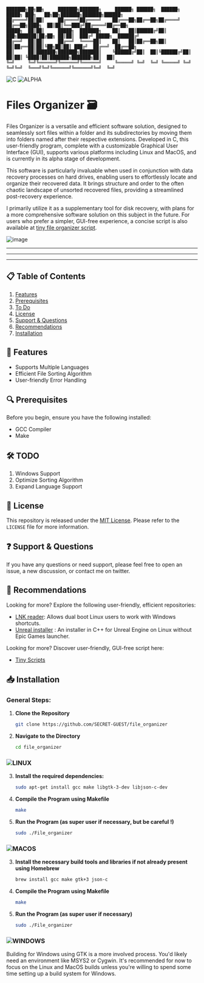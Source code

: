 
```
███████╗██╗██╗     ███████╗███████╗     ██████╗ ██████╗  ██████╗  █████╗ ███╗   ██╗██╗███████╗███████╗██████╗ 
██╔════╝██║██║     ██╔════╝██╔════╝    ██╔═══██╗██╔══██╗██╔════╝ ██╔══██╗████╗  ██║██║╚══███╔╝██╔════╝██╔══██╗
█████╗  ██║██║     █████╗  ███████╗    ██║   ██║██████╔╝██║  ███╗███████║██╔██╗ ██║██║  ███╔╝ █████╗  ██████╔╝
██╔══╝  ██║██║     ██╔══╝  ╚════██║    ██║   ██║██╔══██╗██║   ██║██╔══██║██║╚██╗██║██║ ███╔╝  ██╔══╝  ██╔══██╗
██║     ██║███████╗███████╗███████║    ╚██████╔╝██║  ██║╚██████╔╝██║  ██║██║ ╚████║██║███████╗███████╗██║  ██║
╚═╝     ╚═╝╚══════╝╚══════╝╚══════╝     ╚═════╝ ╚═╝  ╚═╝ ╚═════╝ ╚═╝  ╚═╝╚═╝  ╚═══╝╚═╝╚══════╝╚══════╝╚═╝  ╚═╝
```
![C](https://img.shields.io/badge/C-GCC-purple)
![ALPHA](https://img.shields.io/badge/ALPHA-red) 


# Files Organizer 🗃️

Files Organizer is a versatile and efficient software solution, designed to seamlessly sort files within a folder and its subdirectories by moving them into folders named after their respective extensions. Developed in C, this user-friendly program, complete with a customizable Graphical User Interface (GUI), supports various platforms including Linux and MacOS, and is currently in its alpha stage of development.

This software is particularly invaluable when used in conjunction with data recovery processes on hard drives, enabling users to effortlessly locate and organize their recovered data. It brings structure and order to the often chaotic landscape of unsorted recovered files, providing a streamlined post-recovery experience.

I primarily utilize it as a supplementary tool for disk recovery, with plans for a more comprehensive software solution on this subject in the future. For users who prefer a simpler, GUI-free experience, a concise script is also available at [tiny file organizer script](https://github.com/SECRET-GUEST/tiny-scripts/tree/ALL/C/Files%20handlers/File%20organizer).

![image](https://github.com/SECRET-GUEST/file_organizer/assets/92639080/2c9358f4-fc2c-4f70-b32c-0ed01ee53ee1)


---
---
---

## 📋 Table of Contents

1. [Features](#-features)
2. [Prerequisites](#-prerequisites)
3. [To Do](#-todo)
4. [License](#-license)
5. [Support & Questions](#-support--questions)
6. [Recommendations](#-recommendations)
7. [Installation](#-installation)

## 🌟 Features

- Supports Multiple Languages
- Efficient File Sorting Algorithm
- User-friendly Error Handling

## 🔍 Prerequisites

Before you begin, ensure you have the following installed:

- GCC Compiler
- Make

## 🛠️ TODO

1. Windows Support
2. Optimize Sorting Algorithm
3. Expand Language Support


## 📜 License

This repository is released under the [MIT License](LICENSE). Please refer to the `LICENSE` file for more information.

## ❓ Support & Questions

If you have any questions or need support, please feel free to open an issue, a new discussion, or contact me on twitter.

## 💎 Recommendations

Looking for more? Explore the following user-friendly, efficient repositories:

- [LNK reader](https://github.com/SECRET-GUEST/windows_link_reader): Allows dual boot Linux users to work with Windows shortcuts.
- [Unreal installer](https://github.com/SECRET-GUEST/Unrealinux) : An installer in C++ for Unreal Engine on Linux without Epic Games launcher.

Looking for more? Discover user-friendly, GUI-free script here: 
- [Tiny Scripts](https://github.com/SECRET-GUEST/tiny-scripts)



## 📥 Installation 

### General Steps:

1. **Clone the Repository**
   ```sh
   git clone https://github.com/SECRET-GUEST/file_organizer
   ```

2. **Navigate to the Directory**
   ```sh
   cd file_organizer
   ```

### ![LINUX](https://img.shields.io/badge/LINUX-orange)

3. **Install the required dependencies:**
   ```sh
   sudo apt-get install gcc make libgtk-3-dev libjson-c-dev
   ```

4. **Compile the Program using Makefile**
   ```sh
   make
   ```

5. **Run the Program (as super user if necessary, but be careful !)**
   ```sh
   sudo ./File_organizer
   ```



### ![MACOS](https://img.shields.io/badge/MacOS-white) 

3. **Install the necessary build tools and libraries if not already present using Homebrew**
   ```sh
   brew install gcc make gtk+3 json-c
   ```

4. **Compile the Program using Makefile**
   ```sh
   make
   ```

5. **Run the Program (as super user if necessary)**
   ```sh
   sudo ./File_organizer
   ```

### ![WINDOWS](https://img.shields.io/badge/windows-blue)

Building for Windows using GTK is a more involved process. You'd likely need an environment like MSYS2 or Cygwin. It's recommended for now to focus on the Linux and MacOS builds unless you're willing to spend some time setting up a build system for Windows.



